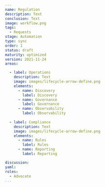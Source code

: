 ```yaml
---
name: Regulation
description: Text
conclusion: Text
image: workflow.png
tags:
  - Requests
stage: Automation
type: sync
order: 1
status: draft
maturity: optimized
version: 2021-11-24
areas:  

  - label: Operations
    description: Text
    image: images/lifecycle-arrow-define.png
    elements:
      - name: Discovery
        label: Discovery
      - name: Governance
        label: Governance
      - name: Observability
        label: Observability 
        
  - label: Compliance
    description: Text
    image: images/lifecycle-arrow-define.png
    elements:
      - name: Rules
        label: Rules
      - name: Reporting
        label: Reporting

discussion: 
yaml: 
roles:
  - Advocate
...
```

